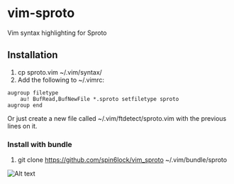 # vim-sproto

Vim syntax highlighting for Sproto

## Installation
1. cp sproto.vim ~/.vim/syntax/
2. Add the following to ~/.vimrc:

```vim
augroup filetype
    au! BufRead,BufNewFile *.sproto setfiletype sproto
augroup end
```
Or just create a new file called ~/.vim/ftdetect/sproto.vim with the previous lines on it.

### Install with bundle
1. git clone https://github.com/spin6lock/vim_sproto ~/.vim/bundle/sproto

![Alt text](vim_sproto_screenshot.png?raw=true "screenshot")
